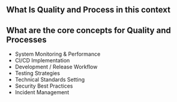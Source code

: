 ## What Is Quality and Process in this context

## What are the core concepts for Quality and Processes 

- System Monitoring & Performance
- CI/CD Implementation
- Development / Release Workflow
- Testing Strategies
- Technical Standards Setting
- Security Best Practices
- Incident Management 